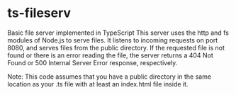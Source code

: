 # ts-fileserv
Basic file server implemented in TypeScript
This server uses the http and fs modules of Node.js to serve files. It listens to incoming requests on port 8080, and serves files from the public directory. If the requested file is not found or there is an error reading the file, the server returns a 404 Not Found or 500 Internal Server Error response, respectively.

Note: This code assumes that you have a public directory in the same location as your .ts file with at least an index.html file inside it.
